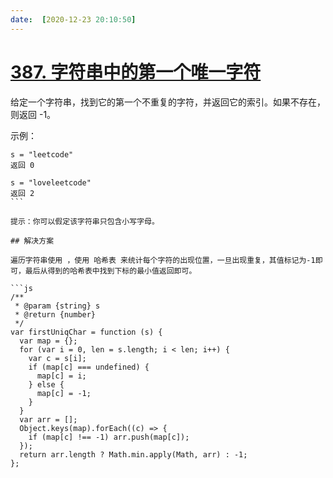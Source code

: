```yaml
---
date:  [2020-12-23 20:10:50]
---
```


# [387. 字符串中的第一个唯一字符](https://leetcode-cn.com/problems/first-unique-character-in-a-string/)

给定一个字符串，找到它的第一个不重复的字符，并返回它的索引。如果不存在，则返回 -1。

示例：

```
s = "leetcode"
返回 0

s = "loveleetcode"
返回 2
``` 

提示：你可以假定该字符串只包含小写字母。

## 解决方案

遍历字符串使用 ，使用 哈希表 来统计每个字符的出现位置，一旦出现重复，其值标记为-1即可，最后从得到的哈希表中找到下标的最小值返回即可。

```js
/**
 * @param {string} s
 * @return {number}
 */
var firstUniqChar = function (s) {
  var map = {};
  for (var i = 0, len = s.length; i < len; i++) {
    var c = s[i];
    if (map[c] === undefined) {
      map[c] = i;
    } else {
      map[c] = -1;
    }
  }
  var arr = [];
  Object.keys(map).forEach((c) => {
    if (map[c] !== -1) arr.push(map[c]);
  });
  return arr.length ? Math.min.apply(Math, arr) : -1;
};
```

